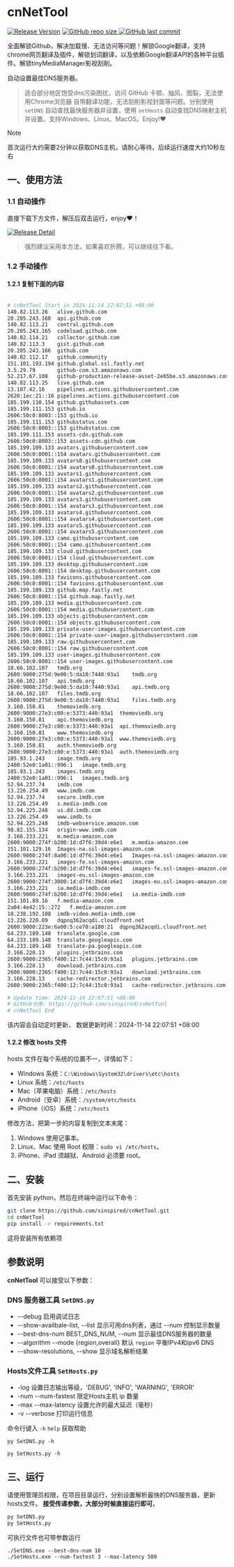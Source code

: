 # cnNetTool

[![Release Version](https://img.shields.io/github/v/release/sinspired/cnNetTool?display_name=tag&logo=github&label=Release)](https://github.com/sinspired/cnNetTool/releases/latest)
[![GitHub repo size](https://img.shields.io/github/repo-size/sinspired/cnNetTool?logo=github)
](https://github.com/sinspired/cnNetTool)
[![GitHub last commit](https://img.shields.io/github/last-commit/sinspired/cnNetTool?logo=github&label=最后提交：)](ttps://github.com/sinspired/cnNetTool)

全面解锁Github，解决加载慢、无法访问等问题！解锁Google翻译，支持chrome网页翻译及插件，解锁划词翻译，以及依赖Google翻译API的各种平台插件。解锁tinyMediaManager影视刮削。

自动设置最佳DNS服务器。

> 适合部分地区饱受dns污染困扰，访问 GitHub 卡顿、抽风、图裂，无法使用Chrome浏览器 自带翻译功能，无法刮削影视封面等问题。分别使用 `setDNS` 自动查找最快服务器并设置，使用 `setHosts` 自动查找DNS映射主机并设置。支持Windows、Linux、MacOS。Enjoy!❤

> [!NOTE]
> 首次运行大约需要2分钟以获取DNS主机，请耐心等待。后续运行速度大约10秒左右

## 一、使用方法

### 1.1 自动操作

直接下载下方文件，解压后双击运行，enjoy❤！

[![Release Detail](https://img.shields.io/github/v/release/sinspired/cnNetTool?sort=date&display_name=release&logo=github&label=Release)](https://github.com/sinspired/cnNetTool/releases/latest)

> 强烈建议采用本方法，如果喜欢折腾，可以继续往下看。

### 1.2 手动操作

#### 1.2.1 复制下面的内容

```bash

# cnNetTool Start in 2024-11-14 22:07:51 +08:00
140.82.113.26	alive.github.com
20.205.243.168	api.github.com
140.82.113.21	central.github.com
20.205.243.165	codeload.github.com
140.82.114.21	collector.github.com
140.82.113.3	gist.github.com
20.205.243.166	github.com
140.82.112.17	github.community
151.101.193.194	github.global.ssl.fastly.net
3.5.29.79		github-com.s3.amazonaws.com
52.217.67.108	github-production-release-asset-2e65be.s3.amazonaws.com
140.82.113.25	live.github.com
13.107.42.16	pipelines.actions.githubusercontent.com
2620:1ec:21::16	pipelines.actions.githubusercontent.com
185.199.110.154	github.githubassets.com
185.199.111.153	github.io
2606:50c0:8003::153	github.io
185.199.111.153	githubstatus.com
2606:50c0:8003::153	githubstatus.com
185.199.111.153	assets-cdn.github.com
2606:50c0:8003::153	assets-cdn.github.com
185.199.109.133	avatars.githubusercontent.com
2606:50c0:8001::154	avatars.githubusercontent.com
185.199.109.133	avatars0.githubusercontent.com
2606:50c0:8001::154	avatars0.githubusercontent.com
185.199.109.133	avatars1.githubusercontent.com
2606:50c0:8001::154	avatars1.githubusercontent.com
185.199.109.133	avatars2.githubusercontent.com
2606:50c0:8001::154	avatars2.githubusercontent.com
185.199.109.133	avatars3.githubusercontent.com
2606:50c0:8001::154	avatars3.githubusercontent.com
185.199.109.133	avatars4.githubusercontent.com
2606:50c0:8001::154	avatars4.githubusercontent.com
185.199.109.133	avatars5.githubusercontent.com
2606:50c0:8001::154	avatars5.githubusercontent.com
185.199.109.133	camo.githubusercontent.com
2606:50c0:8001::154	camo.githubusercontent.com
185.199.109.133	cloud.githubusercontent.com
2606:50c0:8001::154	cloud.githubusercontent.com
185.199.109.133	desktop.githubusercontent.com
2606:50c0:8001::154	desktop.githubusercontent.com
185.199.109.133	favicons.githubusercontent.com
2606:50c0:8001::154	favicons.githubusercontent.com
185.199.109.133	github.map.fastly.net
2606:50c0:8001::154	github.map.fastly.net
185.199.109.133	media.githubusercontent.com
2606:50c0:8001::154	media.githubusercontent.com
185.199.109.133	objects.githubusercontent.com
2606:50c0:8001::154	objects.githubusercontent.com
185.199.109.133	private-user-images.githubusercontent.com
2606:50c0:8001::154	private-user-images.githubusercontent.com
185.199.109.133	raw.githubusercontent.com
2606:50c0:8001::154	raw.githubusercontent.com
185.199.109.133	user-images.githubusercontent.com
2606:50c0:8001::154	user-images.githubusercontent.com
18.66.102.107	tmdb.org
2600:9000:275d:9e00:5:da10:7440:93a1	tmdb.org
18.66.102.107	api.tmdb.org
2600:9000:275d:9e00:5:da10:7440:93a1	api.tmdb.org
18.66.102.107	files.tmdb.org
2600:9000:275d:9e00:5:da10:7440:93a1	files.tmdb.org
3.160.150.81	themoviedb.org
2600:9000:27e3:c00:e:5373:440:93a1	themoviedb.org
3.160.150.81	api.themoviedb.org
2600:9000:27e3:c00:e:5373:440:93a1	api.themoviedb.org
3.160.150.81	www.themoviedb.org
2600:9000:27e3:c00:e:5373:440:93a1	www.themoviedb.org
3.160.150.81	auth.themoviedb.org
2600:9000:27e3:c00:e:5373:440:93a1	auth.themoviedb.org
185.93.1.243	image.tmdb.org
2400:52e0:1a01::996:1	image.tmdb.org
185.93.1.243	images.tmdb.org
2400:52e0:1a01::996:1	images.tmdb.org
52.94.237.74	imdb.com
13.226.254.49	www.imdb.com
52.94.237.74	secure.imdb.com
13.226.254.49	s.media-imdb.com
52.94.225.248	us.dd.imdb.com
13.226.254.49	www.imdb.to
52.94.225.248	imdb-webservice.amazon.com
98.82.155.134	origin-www.imdb.com
3.166.233.221	m.media-amazon.com
2600:9000:274f:b200:1d:d7f6:39d4:e6e1	m.media-amazon.com
151.101.129.16	Images-na.ssl-images-amazon.com
2600:9000:274f:8a00:1d:d7f6:39d4:e6e1	Images-na.ssl-images-amazon.com
3.166.233.221	images-fe.ssl-images-amazon.com
2600:9000:274f:b200:1d:d7f6:39d4:e6e1	images-fe.ssl-images-amazon.com
3.166.233.221	images-eu.ssl-images-amazon.com
2600:9000:274f:3000:1d:d7f6:39d4:e6e1	images-eu.ssl-images-amazon.com
3.166.233.221	ia.media-imdb.com
2600:9000:274f:b200:1d:d7f6:39d4:e6e1	ia.media-imdb.com
151.101.89.16	f.media-amazon.com
2a04:4e42:15::272	f.media-amazon.com
18.238.192.108	imdb-video.media-imdb.com
13.226.220.89	dqpnq362acqdi.cloudfront.net
2600:9000:223e:6a00:5:ce70:a180:21	dqpnq362acqdi.cloudfront.net
64.233.189.148	translate.google.com
64.233.189.148	translate.googleapis.com
64.233.189.148	translate-pa.googleapis.com
3.166.228.13	plugins.jetbrains.com
2600:9000:2365:f400:12:7c44:15c0:93a1	plugins.jetbrains.com
3.166.228.13	download.jetbrains.com
2600:9000:2365:f400:12:7c44:15c0:93a1	download.jetbrains.com
3.166.228.13	cache-redirector.jetbrains.com
2600:9000:2365:f400:12:7c44:15c0:93a1	cache-redirector.jetbrains.com

# Update time: 2024-11-14 22:07:51 +08:00
# GitHub仓库: https://github.com/sinspired/cnNetTool
# cnNetTool End

```

该内容会自动定时更新， 数据更新时间：2024-11-14 22:07:51 +08:00

#### 1.2.2 修改 hosts 文件

hosts 文件在每个系统的位置不一，详情如下：
- Windows 系统：`C:\Windows\System32\drivers\etc\hosts`
- Linux 系统：`/etc/hosts`
- Mac（苹果电脑）系统：`/etc/hosts`
- Android（安卓）系统：`/system/etc/hosts`
- iPhone（iOS）系统：`/etc/hosts`

修改方法，把第一步的内容复制到文本末尾：

1. Windows 使用记事本。
2. Linux、Mac 使用 Root 权限：`sudo vi /etc/hosts`。
3. iPhone、iPad 须越狱、Android 必须要 root。


## 二、安装

首先安装 python，然后在终端中运行以下命令：

```bash
git clone https://github.com/sinspired/cnNetTool.git
cd cnNetTool
pip install -r requirements.txt
```
这将安装所有依赖项

## 参数说明

**cnNetTool** 可以接受以下参数：

### DNS 服务器工具 `SetDNS.py`

* --debug 启用调试日志
* --show-availbale-list, --list 显示可用dns列表，通过 --num 控制显示数量
* --best-dns-num BEST_DNS_NUM, --num 显示最佳DNS服务器的数量
* --algorithm --mode {region,overall} 默认 `region` 平衡IPv4和ipv6 DNS
* --show-resolutions, --show 显示域名解析结果

### Hosts文件工具 `SetHosts.py`

* -log 设置日志输出等级，'DEBUG', 'INFO', 'WARNING', 'ERROR'
* -num --num-fastest 限定Hosts主机 ip 数量
* -max --max-latency 设置允许的最大延迟（毫秒）
* -v --verbose 打印运行信息

命令行键入 `-h` `help` 获取帮助

`py SetDNS.py -h`

`py SetHosts.py -h`

## 三、运行

请使用管理员权限，在项目目录运行，分别设置解析最快的DNS服务器，更新hosts文件。 **接受传递参数，大部分时候直接运行即可**。

```bash
py SetDNS.py 
py SetHosts.py
```
可执行文件也可带参数运行
```pwsh
./SetDNS.exe --best-dns-num 10
./SetHosts.exe --num-fastest 3 --max-latency 500 
```

